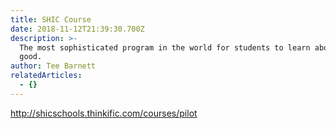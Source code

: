 ```yaml
---
title: SHIC Course
date: 2018-11-12T21:39:30.700Z
description: >-
  The most sophisticated program in the world for students to learn about doing
  good.
author: Tee Barnett
relatedArticles:
  - {}
---
```

<http://shicschools.thinkific.com/courses/pilot>

